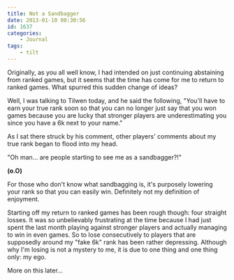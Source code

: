 ```yaml
---
title: Not a Sandbagger
date: 2013-01-10 00:30:56
id: 1637
categories:
	- Journal
tags:
	- tilt
---
```


Originally, as you all well know, I had intended on just continuing abstaining from ranked games, but it seems that the time has come for me to return to ranked games. What spurred this sudden change of ideas?

Well, I was talking to Tilwen today, and he said the following, "You'll have to earn your true rank soon so that you can no longer just say that you won games because you are lucky that stronger players are underestimating you since you have a 6k next to your name."

As I sat there struck by his comment, other players' comments about my true rank began to flood into my head.

"Oh man... are people starting to see me as a sandbagger?!"

**(o.O)**

For those who don't know what sandbagging is, it's purposely lowering your rank so that you can easily win. Definitely not my definition of enjoyment.

Starting off my return to ranked games has been rough though: four straight losses. It was so unbelievably frustrating at the time because I had just spent the last month playing against stronger players and actually managing to win in even games. So to lose consecutively to players that are supposedly around my "fake 6k" rank has been rather depressing. Although why I'm losing is not a mystery to me, it is due to one thing and one thing only: my ego.

More on this later...